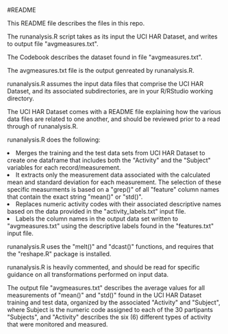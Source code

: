 #README

This README file describes the files in this repo.

The runanalysis.R script takes as its input the UCI HAR Dataset, and writes to output file "avgmeasures.txt".

The Codebook describes the dataset found in file "avgmeasures.txt".

The avgmeasures.txt file is the output genreated by runanalysis.R.

runanalysis.R assumes the input data files that comprise the UCI HAR Dataset, and its associated subdirectories, are in your R/RStudio working directory.

The UCI HAR Dataset comes with a README file explaining how the various data files are related to one another, and should be reviewed prior to a read through of runanalysis.R.

runanalysis.R does the following:
<li> Merges the training and the test data sets from UCI HAR Dataset to create one dataframe that includes both the "Activity" and the "Subject" variables for each record/measurement.
<li> It extracts only the measurement data associated with the calculated mean and standard deviation for each measurement. The selection of these specific measurments is based on a "grep()" of all "feature" column names that contain the exact string "mean()" or "std()".
<li> Replaces numeric activity codes with their associated descriptive names based on the data provided in the "activity_labels.txt" input file.
<li> Labels the column names in the output data set written to "avgmeasures.txt" using the descriptive labels found in the "features.txt" input file.

runanalysis.R uses the "melt()" and "dcast()" functions, and requires that the "reshape.R" package is installed.

runanalysis.R is heavily commented, and should be read for specific guidance on all transformations performed on input data.

The output file "avgmeasures.txt" describes the average values for all measurements of "mean()" and "std()" found in the UCI HAR Dataset training and test data, organized by the associated "Activity" and "Subject", where Subject is the numeric code assigned to each of the 30 partipants "Subjects", and "Activity" describes the six (6) different types of activity that were monitored and measured.

